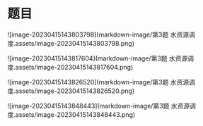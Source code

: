 # 题目

![image-20230415143803798](markdown-image/第3题 水资源调度.assets/image-20230415143803798.png)

![image-20230415143817604](markdown-image/第3题 水资源调度.assets/image-20230415143817604.png)





![image-20230415143826520](markdown-image/第3题 水资源调度.assets/image-20230415143826520.png)



![image-20230415143848443](markdown-image/第3题 水资源调度.assets/image-20230415143848443.png)
